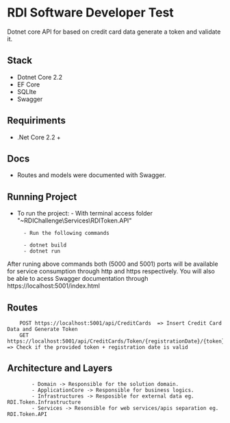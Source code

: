# RDI Software Developer Test #

Dotnet core API for based on credit card data generate a token and validate it.

## Stack 

- Dotnet Core 2.2
- EF Core
- SQLIte
- Swagger

## Requiriments

- .Net Core 2.2 +

## Docs

- Routes and models were documented with Swagger.

## Running Project

- To run the project:
		- With terminal access folder "~RDIChallenge\Services\RDIToken.API"
		
		- Run the following commands

		- dotnet build
		- dotnet run

After runing above commands both (5000 and 5001) ports will be available for service consumption through http and https respectively.
You will also be able to acess Swagger documentation through https://localhost:5001/index.html

## Routes 

		POST https://localhost:5001/api/CreditCards  => Insert Credit Card Data and Generate Token
		GET https://localhost:5001/api/CreditCards/Token/{registrationDate}/{token}/{cvv}/Check => Check if the provided token + registration date is valid
		

## Architecture and Layers
			- Domain -> Responsible for the solution domain.
			- ApplicationCore -> Responsible for business logics.
			- Infrastructures -> Resposible for external data eg. RDI.Token.Infrastructure
			- Services -> Resonsible for web services/apis separation eg. RDI.Token.API